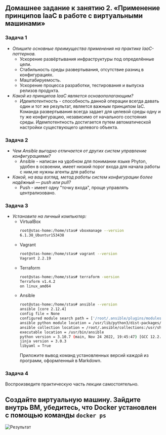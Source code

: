 ## Домашнее задание к занятию 2. «Применение принципов IaaC в работе с виртуальными машинами»


### Задача 1

* *Опишите основные преимущества применения на практике IaaC-паттернов.*
    * Ускорение развёртывания инфраструктуры под определённые цели.
    * Стабильность среды развертывания, отсутствие разниц в конфигурациях. 
    * Маштабируемость. 
    * Ускорение процесса разработки, тестирования и выпуска релизов продукта.  
* *Какой из принципов IaaC является основополагающим?*
    * *Идемпотентность* - способность данной операции всегда давать один и тот же результат, является важным принципом IaC. Команда развертывания всегда задает для целевой среды одну и ту же конфигурацию, независимо от начального состояния среды. Идемпотентность достигается путем автоматической настройки существующего целевого объекта.

### Задача 2
* *Чем Ansible выгодно отличается от других систем управление конфигурациями?*
   * Ansible - написан на удобном для понимании языке Phyton, удобен в освоении, имеет низкий порог входа для начала работы с ним,не нужны агенты для работы  
* *Какой, на ваш взгляд, метод работы систем конфигурации более надёжный — push или pull?*
   * Push - имеет одну "точку входа", проще управлять централизовано.

### Задача 3
* *Установите на личный компьютер:*
    * VirtualBox
      ```bash
      root@stas-home:/home/stas# vboxmanage --version
      6.1.38_Ubuntur153438
      ```
    * Vagrant
      ```bash
      root@stas-home:/home/stas# vagrant --version
      Vagrant 2.2.19
      ```
    * Terraform
      ```bash
      root@stas-home:/home/stas# terraform -version
      Terraform v1.4.2
      on linux_amd64
      ```
    * Ansible
      ```bash
      root@stas-home:/home/stas# ansible --version
      ansible [core 2.12.4]
      config file = None
      configured module search path = ['/root/.ansible/plugins/modules', '/usr/share/ansible/plugins/modules']
      ansible python module location = /usr/lib/python3/dist-packages/ansible
      ansible collection location = /root/.ansible/collections:/usr/share/ansible/collections
      executable location = /usr/bin/ansible
      python version = 3.10.7 (main, Nov 24 2022, 19:45:47) [GCC 12.2.0]
      jinja version = 3.0.3
      libyaml = True
      ```
         Приложите вывод команд установленных версий каждой из программ, оформленный в Markdown.

### Задача 4
Воспроизведите практическую часть лекции самостоятельно.

Создайте виртуальную машину.
Зайдите внутрь ВМ, убедитесь, что Docker установлен с помощью команды
```docker ps```
---
![Результат](https://github.com/Rain-m-a-n/devops-netology/raw/master/Виртуализация/Home_Work_(5.2)/pic/screen1.png)

